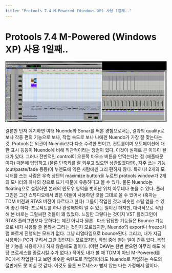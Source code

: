 ```yaml
---
title: "Protools 7.4 M-Powered (Windows XP) 사용 1일째.."
---
```

# Protools 7.4 M-Powered (Windows XP) 사용 1일째..


![image](/assets/images/92d760c368d8071f88b571346f0cf839.jpg)


결론만 먼저 얘기하면 여태 Nuendo와 Sonar를 써본 경험으로서는, 결과의 quality로 보나 각종 편의 기능으로 보나, 작업 속도로 보나 나에겐 Nuendo가 가장 잘 맞는다는 것.
Protools는 외관이 Nuendo보다 다소 수려한 편이고, 컨트롤이며 오토메이션에 대한 표시 등등이 Nuendo에 비해 직관적이라는 장점이 있다. 이것이 실제로 큰 이득이 될 때가 있다. 그러나 전반적인 control이 오른쪽 마우스 버튼을 안먹는다는 점 (애플때문이다) 때문에 답답하고 (물론 단축키를 잘 외우고 있으면 상관없겠다만), 자주 쓰는 기능 (cut/paste/fade 등등)이 누엔도에 익은 사람에겐 그리 편하지 않다.
특히나! 2개의 모니터를 쓰는 사람은 우측 상단의 maximize button을 누르면 protools window가 2개의 모니터의 하나의 창으로 뜨기 때문에 유용하다고 볼 수 있다. 물론 Nuendo는 floating으로 설정하면 본래의 윈도우 영역을 벗어난 위치 아무데나 놓을 수 있다.
플러그인은 그간 스튜디오에서 많은 이들이 사용하던 것을 그대로 쓸 수 있어서 (혹자는 TDM 버전과 RTAS 버전이 다르다고 한다) 그들이 작업한 것과 비슷한 소릴 얻을 수 있어 좋긴 하다. 프로젝트를 하나 완성해봐야 알 수 있는 일이긴 하지만, 대략적으로 작업해 본 바로는 그럴싸한 것들이 꽤 있었다. 느낌만 그렇다는 것이지 VST 플러그인이 RTAS 플러그인보다 못하다는 얘긴 아니다 물론..
다소 답답한 기능들은 Bounce 기능으로 내가 사용할 줄 몰라서 그러는 것인지 모르겠지만, Nuendo의 export나 freeze처럼 빠르게 진행되는 모드가 없다. 그냥 리얼타임으로 bounce된다. 그리고, 내가 지금 사용하는 PC가 구려서 그런 것인지는 모르겠지만, 작업 중에 뻗는 일이 간혹 있다. 복잡한 기능을 사용하거나 하지 않음에도 말이다. (이런 DAW는 한번 뻗으면 아무리 해도 해당 프로세스를 종료시킬 수가 없다.)
적어도 내가 볼 때 TDM이 아닌 M-Powered를 PC에서 작업한다고 보면 비슷한 숙련도로 작업하더라도 Nuendo로 작업하는 속도의 절반에도 못 미칠 것 같다. 이것도 물론 프로세스가 뻗지 않는 다는 가정에서 말이다. 

